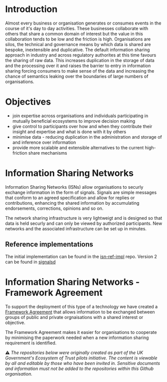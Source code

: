 
# Introduction
Almost every business or organisation generates or consumes events in the course of it's day to day activities. These businesses collaborate with others that share a common domain of interest but the value in this collaboration tends to be low and the friction is high. Organisations are silos, the technical and governance means by which data is shared are bespoke, inextensible and duplicative. The default information sharing approach in industry and across regulatory authorites at this time favours the sharing of raw data. This increases duplication in the storage of data and the processing over it and raises the barrier to entry in information sharing forcing consumers to make sense of the data and increasing the chance of semantics leaking over the boundaries of large numbers of organisations.

# Objectives
- join expertise across organisations and individuals participating in mutually beneficial ecosystems to improve decision making 
- give control to participants over how and when they contribute their insight and expertise and what is done with it by others
- minimise data - reducing duplication in the administration and storage of and inference over information
- provide more scalable and extensible alternatives to the current high-friction share mechanisms

# Information Sharing Networks

Information Sharing Networks (ISNs) allow organisations to securly exchange information in the form of signals.
Signals are simple messages that conform to an agreed specification and allow for replies or contributions, enhancing the shared information by accumulating endorsements, corrections, opinions and so on.

The network sharing infrastructure is very lightweigt and is designed so that data is held securly and can only be viewed by authorized participants. New networks and the associated infrastructure can be set up in minutes.

## Reference implementations
The initial implementation can be found in the [isn-ref-impl](https://github.com/information-sharing-networks/isn-ref-impl) repo.  Version 2 can be found in [signalsd](https://github.com/information-sharing-networks/signalsd)


# Information Sharing Networks - Framework Agreement
To support the deployment of this type of a technology we have created a [Framework Agreement](https://github.com/information-sharing-networks/Framework) that allows information to be exchanged between groups of public and private orgnaisations with a shared interest or objective. 

The Framework Agreement makes it easier for organisations to cooperate by minimising the paperwork needed when a new information sharing requirement is identified.



⚠️ *The repositories below were originally created as part of the UK Government's Ecosystem of Trust pilots initiative.   The content is viewable by all and editable by those who have been invited in. Sensitive documents and information must not be added to the repositories within this Github organisation.*
